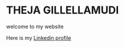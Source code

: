 # THEJA GILLELLAMUDI

welcome to my website

Here is my [Linkedin profile](https://www.linkedin.com/in/theja-gillellamudi-29168319a)